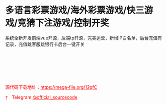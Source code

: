 # 多语言彩票游戏/海外彩票游戏/快三游戏/竞猜下注游戏/控制开奖

系统全新开发前端vue开源，后端tp开源，完美运营，新增IP白名单，后台充值有记录，充值跳客服跳银行卡后台一键开关<br><br><br><br><br><br><br>


<p style="color: red;">源代码下载地址：<a href="https://mega-file.org/12qfC" style="color: red;">https://mega-file.org/12qfC</a></p><p style="color: red;"><img src="https://cdn-icons-png.flaticon.com/512/2111/2111646.png" alt="Telegram Icon" style="width: 16px; vertical-align: middle; margin-right: 5px;">Telegram:<a href="https://t.me/official_sourcecode" style="color: red;">@official_sourcecode</a></p>